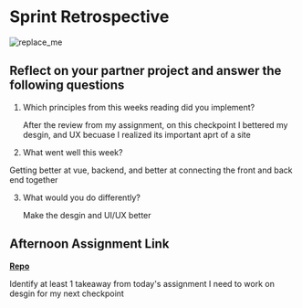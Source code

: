# Sprint Retrospective

![replace_me](https://codeworks.blob.core.windows.net/public/assets/img/illustrations/placeholder.svg)

## Reflect on your partner project and answer the following questions

1. Which principles from this weeks reading did you implement?

    After the review from my assignment, on this checkpoint I bettered my desgin, and UX becuase I realized its important aprt of a site

2. What went well this week?

  Getting better at vue, backend, and better at connecting the front and back end together

3. What would you do differently?
 
   Make the desgin and UI/UX better

## Afternoon Assignment Link

**[Repo](https://github.com/katie-mccauley/planit)**

Identify at least 1 takeaway from today's assignment
I need to work on desgin for my next checkpoint